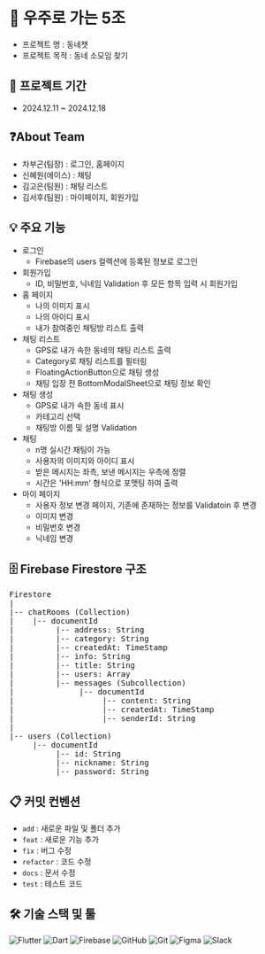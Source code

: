 # 🚀 우주로 가는 5조
- 프로젝트 명 : 동네챗
- 프로젝트 목적 : 동네 소모임 찾기


## 📅 프로젝트 기간
- 2024.12.11 ~ 2024.12.18


## ❓About Team
- 차부곤(팀장) : 로그인, 홈페이지
- 신혜원(에이스) : 채팅
- 김고은(팀원) : 채팅 리스트
- 김서후(팀원) : 마이페이지, 회원가입


## 💡 주요 기능
- 로그인
    - Firebase의 users 컬렉션에 등록된 정보로 로그인
- 회원가입
    - ID, 비밀번호, 닉네임 Validation 후 모든 항목 입력 시 회원가입
- 홈 페이지
    - 나의 이미지 표시
    - 나의 아이디 표시
    - 내가 참여중인 채팅방 리스트 출력
- 채팅 리스트
    - GPS로 내가 속한 동네의 채팅 리스트 출력
    - Category로 채팅 리스트를 필터링
    - FloatingActionButton으로 채팅 생성
    - 채팅 입장 전 BottomModalSheet으로 채팅 정보 확인
- 채팅 생성
    - GPS로 내가 속한 동네 표시
    - 카테고리 선택
    - 채팅방 이름 및 설명 Validation
- 채팅
    - n명 실시간 채팅이 가능
    - 사용자의 이미지와 아이디 표시
    - 받은 메시지는 좌측, 보낸 메시지는 우측에 정렬
    - 시간은 'HH:mm' 형식으로 포맷팅 하여 출력
- 마이 페이지
    - 사용자 정보 변경 페이지, 기존에 존재하는 정보를 Validatoin 후 변경
    - 이미지 변경
    - 비밀번호 변경
    - 닉네임 변경

## 🗄️ Firebase Firestore 구조

<pre>
Firestore
|
|-- chatRooms (Collection)
|    |-- documentId
|         |-- address: String
|         |-- category: String
|         |-- createdAt: TimeStamp
|         |-- info: String
|         |-- title: String
|         |-- users: Array<String>
|         |-- messages (Subcollection)
|              |-- documentId
|                   |-- content: String
|                   |-- createdAt: TimeStamp
|                   |-- senderId: String
|
|-- users (Collection)
     |-- documentId
          |-- id: String
          |-- nickname: String
          |-- password: String
</pre>


## 📋 커밋 컨벤션
- `add` : 새로운 파일 및 폴더 추가
- `feat` : 새로운 기능 추가
- `fix` : 버그 수정
- `refactor` : 코드 수정
- `docs` : 문서 수정
- `test` : 테스트 코드


## 🛠️ 기술 스택 및 툴
![Flutter](https://img.shields.io/badge/Flutter-02569B?style=flat&logo=flutter&logoColor=white)
![Dart](https://img.shields.io/badge/Dart-0175C2?style=flat&logo=dart&logoColor=white)
![Firebase](https://img.shields.io/badge/Firebase-FFCA28?style=flat&logo=firebase&logoColor=black)
![GitHub](https://img.shields.io/badge/GitHub-181717?style=flat&logo=github&logoColor=white)
![Git](https://img.shields.io/badge/Git-F05032?style=flat&logo=git&logoColor=white)
![Figma](https://img.shields.io/badge/Figma-F24E1E?style=flat&logo=figma&logoColor=white)
![Slack](https://img.shields.io/badge/Slack-4A154B?style=flat&logo=slack&logoColor=white)

